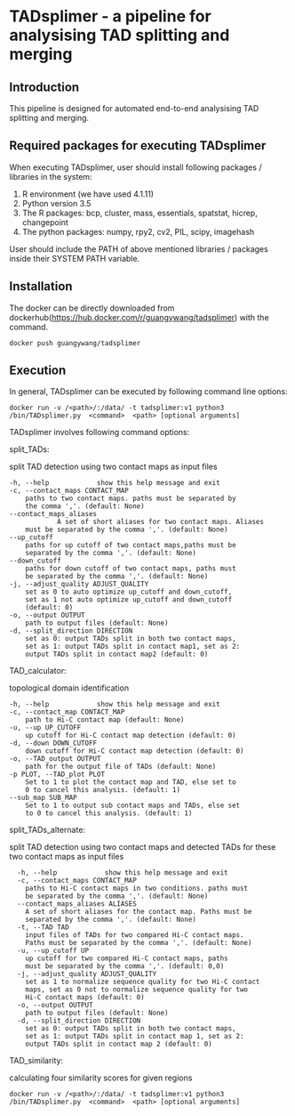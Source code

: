 # TADsplimer - a pipeline for analysising TAD splitting and merging

Introduction
----------

This pipeline is designed for automated end-to-end analysising TAD splitting and merging. 

Required packages for executing TADsplimer
----------

When executing TADsplimer, user should install following packages / libraries in the system:
1. R environment (we have used 4.1.11)
2. Python version 3.5
3. The R packages: bcp, cluster, mass, essentials, spatstat, hicrep, changepoint
4. The python packages: numpy, rpy2, cv2, PIL, scipy, imagehash

User should include the PATH of above mentioned libraries / packages inside their SYSTEM PATH variable. 

Installation
----------

The docker can be directly downloaded from dockerhub(https://hub.docker.com/r/guangywang/tadsplimer) with the command.

	docker push guangywang/tadsplimer		 


Execution
----------
In general, TADsplimer can be executed by following command line options:

	docker run -v /<path>/:/data/ -t tadsplimer:v1 python3 /bin/TADsplimer.py  <command>  <path> [optional arguments]		 

TADsplimer involves following command options:

split_TADs: 
	
split TAD detection using two contact maps as input files

	-h, --help            show this help message and exit
	-c, --contact_maps CONTACT_MAP
		paths to two contact maps. paths must be separated by
		the comma ','. (default: None)
  	--contact_maps_aliases
                A set of short aliases for two contact maps. Aliases
		must be separated by the comma ','. (default: None)
  	--up_cutoff
		paths for up cutoff of two contact maps,paths must be 
		separated by the comma ','. (default: None)
  	--down_cutoff
		paths for down cutoff of two contact maps, paths must 
		be separated by the comma ','. (default: None)
  	-j, --adjust_quality ADJUST_QUALITY
		set as 0 to auto optimize up_cutoff and down_cutoff, 
		set as 1 not auto optimize up_cutoff and down_cutoff
		(default: 0)
  	-o, --output OUTPUT
		path to output files (default: None)
  	-d, --split_direction DIRECTION
		set as 0: output TADs split in both two contact maps, 
		set as 1: output TADs split in contact map1, set as 2: 
		output TADs split in contact map2 (default: 0)
		 
TAD_calculator:

topological domain identification

	-h, --help            show this help message and exit
	-c, --contact_map CONTACT_MAP
		path to Hi-C contact map (default: None)
	-u, --up UP_CUTOFF
		up cutoff for Hi-C contact map detection (default: 0)
	-d, --down DOWN_CUTOFF
		down cutoff for Hi-C contact map detection (default: 0)
	-o, --TAD_output OUTPUT
		path for the output file of TADs (default: None)
	-p PLOT, --TAD_plot PLOT
		Set to 1 to plot the contact map and TAD, else set to 
		0 to cancel this analysis. (default: 1)
	--sub_map SUB_MAP
		Set to 1 to output sub contact maps and TADs, else set 
		to 0 to cancel this analysis. (default: 1)
		 

split_TADs_alternate:

split TAD detection using two contact maps and detected TADs for these two contact maps as input files

	  -h, --help            show this help message and exit
	  -c, --contact_maps CONTACT_MAP
		paths to Hi-C contact maps in two conditions. paths must 
		be separated by the comma ','. (default: None)
	  --contact_maps_aliases ALIASES
		A set of short aliases for the contact map. Paths must be 
		separated by the comma ','. (default: None)
	  -t, --TAD TAD
		input files of TADs for two compared Hi-C contact maps. 
		Paths must be separated by the comma ','. (default: None)
	  -u, --up_cutoff UP
	  	up cutoff for two compared Hi-C contact maps, paths
		must be separated by the comma ','. (default: 0,0)
	  -j, --adjust_quality ADJUST_QUALITY
	  	set as 1 to normalize sequence quality for two Hi-C contact 
		maps, set as 0 not to normalize sequence quality for two 
		Hi-C contact maps (default: 0)
	  -o, --output OUTPUT
	  	path to output files (default: None)
	  -d, --split_direction DIRECTION
	  	set as 0: output TADs split in both two contact maps,
		set as 1: output TADs split in contact map 1, set as 2: 
		output TADs split in contact map 2 (default: 0)
		 
TAD_similarity:

calculating four similarity scores for given regions

	docker run -v /<path>/:/data/ -t tadsplimer:v1 python3 /bin/TADsplimer.py  <command>  <path> [optional arguments]		 



